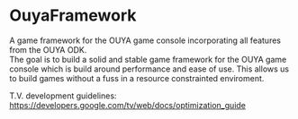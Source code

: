 OuyaFramework
=============

A game framework for the OUYA game console incorporating all features from the OUYA ODK. <br />
The goal is to build a solid and stable game framework for the OUYA game console which is build around performance and ease of use.
This allows us to build games without a fuss in a resource constrainted enviroment.

T.V. development guidelines: https://developers.google.com/tv/web/docs/optimization_guide

